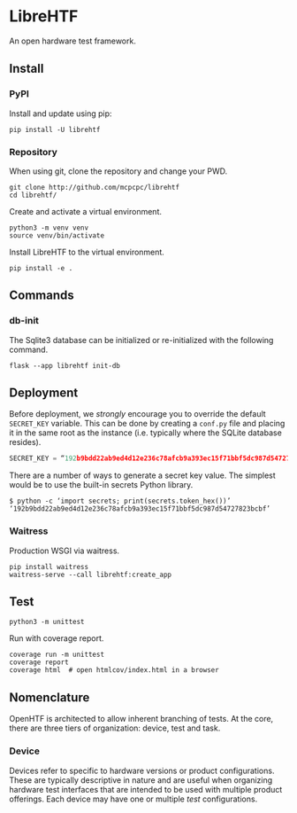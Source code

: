 # LibreHTF

An open hardware test framework.

## Install

### PyPI

Install and update using pip:

```shell
pip install -U librehtf
```

### Repository

When using git, clone the repository and change your PWD.

```shell
git clone http://github.com/mcpcpc/librehtf
cd librehtf/
```

Create and activate a virtual environment.

```shell
python3 -m venv venv
source venv/bin/activate
```

Install LibreHTF to the virtual environment.

```shell
pip install -e .
```

## Commands

### db-init

The Sqlite3 database can be initialized or re-initialized with the
following command.

```shell
flask --app librehtf init-db
```

## Deployment

Before deployment, we *strongly* encourage you to override the
default `SECRET_KEY` variable. This can be done by creating a
`conf.py` file and placing it in the same root as the instance (i.e. typically where the SQLite database resides).

```python
SECRET_KEY = “192b9bdd22ab9ed4d12e236c78afcb9a393ec15f71bbf5dc987d54727823bcbf“
```

There are a number of ways to generate a secret key value. The
simplest would be to use the built-in secrets Python library.

```shell
$ python -c ‘import secrets; print(secrets.token_hex())’
‘192b9bdd22ab9ed4d12e236c78afcb9a393ec15f71bbf5dc987d54727823bcbf’
```

### Waitress

Production WSGI via waitress.

```shell
pip install waitress
waitress-serve --call librehtf:create_app
```

## Test

```shell
python3 -m unittest
```

Run with coverage report.

```shell
coverage run -m unittest
coverage report
coverage html  # open htmlcov/index.html in a browser
```

## Nomenclature 

OpenHTF is architected to allow inherent branching of tests.  At the core, there are three tiers of organization: device, test and task.

### Device

Devices refer to specific to hardware versions or product configurations. These are typically descriptive in nature and are useful when organizing hardware test interfaces that are intended to be used with multiple product offerings. Each device may have one or multiple *test* configurations. 
